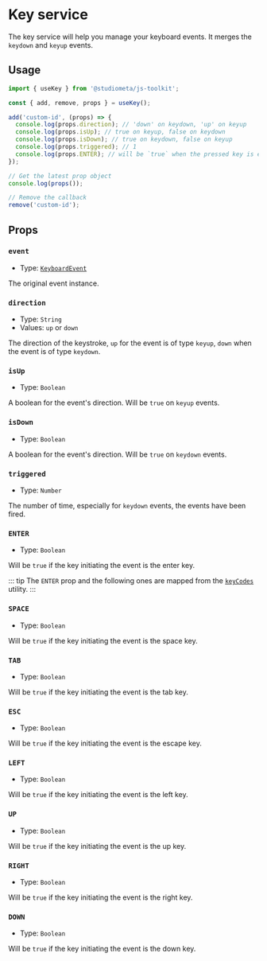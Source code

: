 

# Key service

The key service will help you manage your keyboard events. It merges the `keydown` and `keyup` events.

## Usage

```js
import { useKey } from '@studiometa/js-toolkit';

const { add, remove, props } = useKey();

add('custom-id', (props) => {
  console.log(props.direction); // 'down' on keydown, 'up' on keyup
  console.log(props.isUp); // true on keyup, false on keydown
  console.log(props.isDown); // true on keydown, false on keyup
  console.log(props.triggered); // 1
  console.log(props.ENTER); // will be `true` when the pressed key is enter
});

// Get the latest prop object
console.log(props());

// Remove the callback
remove('custom-id');
```

## Props

### `event`

- Type: [`KeyboardEvent`](https://developer.mozilla.org/en-US/docs/Web/API/KeyboardEvent)

The original event instance.

### `direction`

- Type: `String`
- Values: `up` or `down`

The direction of the keystroke, `up` for the event is of type `keyup`, `down` when the event is of type `keydown`.

### `isUp`

- Type: `Boolean`

A boolean for the event's direction. Will be `true` on `keyup` events.

### `isDown`

- Type: `Boolean`

A boolean for the event's direction. Will be `true` on `keydown` events.

### `triggered`

- Type: `Number`

The number of time, especially for `keydown` events, the events have been fired.

### `ENTER`

- Type: `Boolean`

Will be `true` if the key initiating the event is the enter key.

::: tip
The `ENTER` prop and the following ones are mapped from the [`keyCodes`](/utils/#keycodes) utility.
:::

### `SPACE`

- Type: `Boolean`

Will be `true` if the key initiating the event is the space key.

### `TAB`

- Type: `Boolean`

Will be `true` if the key initiating the event is the tab key.

### `ESC`

- Type: `Boolean`

Will be `true` if the key initiating the event is the escape key.

### `LEFT`

- Type: `Boolean`

Will be `true` if the key initiating the event is the left key.

### `UP`

- Type: `Boolean`

Will be `true` if the key initiating the event is the up key.

### `RIGHT`

- Type: `Boolean`

Will be `true` if the key initiating the event is the right key.

### `DOWN`

- Type: `Boolean`

Will be `true` if the key initiating the event is the down key.

